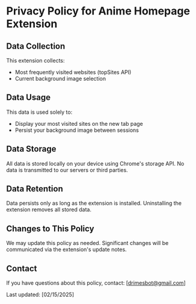 # Privacy Policy for Anime Homepage Extension

## Data Collection
This extension collects:
- Most frequently visited websites (topSites API)
- Current background image selection

## Data Usage
This data is used solely to:
- Display your most visited sites on the new tab page
- Persist your background image between sessions

## Data Storage
All data is stored locally on your device using Chrome's storage API. No data is transmitted to our servers or third parties.

## Data Retention
Data persists only as long as the extension is installed. Uninstalling the extension removes all stored data.

## Changes to This Policy
We may update this policy as needed. Significant changes will be communicated via the extension's update notes.

## Contact
If you have questions about this policy, contact: [drimesbot@gmail.com]

Last updated: [02/15/2025]
